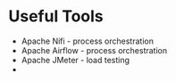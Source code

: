 # Useful Tools

- Apache Nifi - process orchestration
- Apache Airflow - process orchestration
- Apache JMeter - load testing
- 